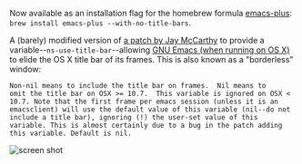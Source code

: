 Now available as an installation flag for the homebrew formula [emacs-plus](https://github.com/d12frosted/homebrew-emacs-plus): `brew install emacs-plus --with-no-title-bars`.

A (barely) modified version of [a patch by Jay McCarthy](https://lists.gnu.org/archive/html/bug-gnu-emacs/2016-10/msg00003.html) to provide a variable--`ns-use-title-bar`--allowing [GNU Emacs (when running on OS X)](https://github.com/braham-snyder/homebrew-emacs-plus) to elide the OS X title bar of its frames. This is also known as a "borderless" window:


```
Non-nil means to include the title bar on frames.  Nil means to
omit the title bar on OSX >= 10.7.  This variable is ignored on OSX <
10.7. Note that the first frame per emacs session (unless it is an
emacsclient) will use the default value of this variable (nil--do not
include a title bar), ignoring (!) the user-set value of this
variable. This is almost certainly due to a bug in the patch adding
this variable. Default is nil.
```

![screen shot](https://i.imgur.com/cR57gkl.png)
